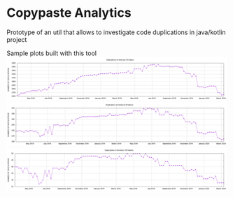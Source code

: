 # Copypaste Analytics
Prototype of an util that allows to investigate code duplications in java/kotlin project

Sample plots built with this tool
![](https://github.com/dtuskenis/copypaste-analytics/blob/master/sample-plots/1.png)
![](https://github.com/dtuskenis/copypaste-analytics/blob/master/sample-plots/2.png)
![](https://github.com/dtuskenis/copypaste-analytics/blob/master/sample-plots/3.png)
